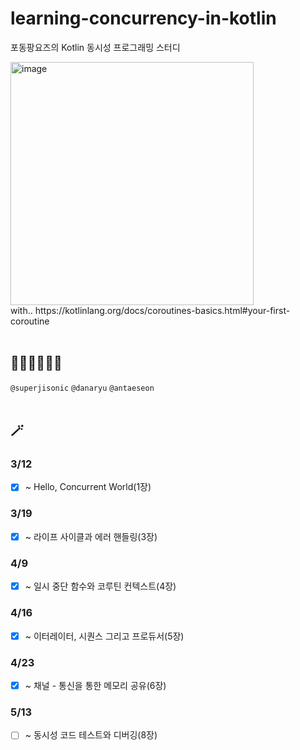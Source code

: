 # learning-concurrency-in-kotlin
포동팡요즈의 Kotlin 동시성 프로그래밍 스터디

<img width="389" alt="image" src="https://user-images.githubusercontent.com/67534066/230776950-6b29c985-b4aa-4636-92ab-d543343c5701.png">
<br> with.. 
https://kotlinlang.org/docs/coroutines-basics.html#your-first-coroutine
<br>
</br>

## 👩‍💻🧑‍💻👨‍💻
`@superjisonic`
`@danaryu`
`@antaeseon`
<br>
<br>
## 🪄

### 3/12
- [x] ~ Hello, Concurrent World(1장)

### 3/19
- [x] ~ 라이프 사이클과 에러 핸들링(3장)

### 4/9
- [x] ~ 일시 중단 함수와 코루틴 컨텍스트(4장)  

### 4/16
- [x] ~ 이터레이터, 시퀀스 그리고 프로듀서(5장)

### 4/23
- [x] ~ 채널 - 통신을 통한 메모리 공유(6장)

### 5/13
- [ ] ~ 동시성 코드 테스트와 디버깅(8장)
 
